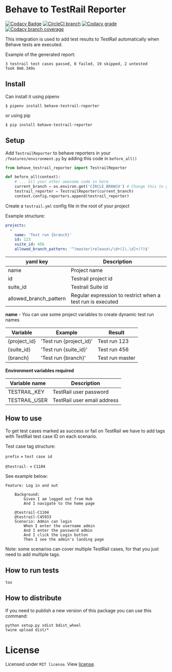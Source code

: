 # Behave to TestRail Reporter


[![Codacy Badge](https://api.codacy.com/project/badge/Grade/12f5211bab50422eadd44fb2dc0ea695)](https://app.codacy.com/app/BernardoSilva/behave-testrail-reporter?utm_source=github.com&utm_medium=referral&utm_content=VirtualStock/behave-testrail-reporter&utm_campaign=Badge_Grade_Dashboard)
[![CircleCI branch](https://img.shields.io/circleci/project/github/VirtualStock/behave-testrail-reporter/master.svg?style=flat)](https://circleci.com/bb/virtualstock/behave-testrail-reporter/tree/master)
[![Codacy grade](https://img.shields.io/codacy/grade/469f2b5c86974f4c8147b0fabbd25c34.svg?style=flat)](https://app.codacy.com/app/BernardoSilva/behave-testrail-reporter/dashboard)
[![Codacy branch coverage](https://img.shields.io/codacy/coverage/469f2b5c86974f4c8147b0fabbd25c34/master.svg?style=flat)](https://app.codacy.com/app/BernardoSilva/behave-testrail-reporter/files)

This integration is used to add test results to TestRail automatically when Behave tests are executed.


Example of the generated report:

```
3 testrail test cases passed, 0 failed, 19 skipped, 2 untested
Took 0m6.349s
```

## Install

Can install it using pipenv

```
$ pipenv install behave-testrail-reporter
```

or using pip

```
$ pip install behave-testrail-reporter
```

## Setup

Add `TestrailReporter` to behave reporters in your `/features/environment.py` by adding this code in `before_all()`

```python
from behave_testrail_reporter import TestrailReporter

def before_all(context):
    # ... all your other awesome code in here
    current_branch = os.environ.get('CIRCLE_BRANCH') # Change this to get the current build branch of your CI system
    testrail_reporter = TestrailReporter(current_branch)
    context.config.reporters.append(testrail_reporter)
```


Create a `testrail.yml` config file in the root of your project


Example structure:


```yaml
projects:
  -
    name: 'Test run {branch}'
    id: 123
    suite_id: 456
    allowed_branch_pattern: '^(master|release\/\d+([\.\d]+)?)$'
```

| yaml key               | Description                                                |
| ---------------------- | ---------------------------------------------------------- |
| name                   | Project name                                               |  
| id                     | Testrail project id                                        |  
| suite_id               | Testrail Suite id                                          |  
| allowed_branch_pattern | Regular expression to restrict when a test run is executed |  

**name** - You can use some project variables to create dynamic test run names

| Variable     | Example                 | Result          |
| ------------ | ----------------------- | --------------- |
| {project_id} | 'Test run {project_id}' | Test run 123    |
| {suite_id}   | 'Test run {suite_id}'   | Test run 456    |
| {branch}     | 'Test run {branch}'     | Test run master |


**Environment variables required**

| Variable name       | Description                 |
| ------------------- | --------------------------- |
| TESTRAIL_KEY        | TestRail user password      |
| TESTRAIL_USER       | TestRail user email address |



## How to use

To get test cases marked as success or fail on TestRail we have to add tags with TestRail test case ID
on each scenario.

Test case tag structure:

`prefix` + `test case id`

`@testrail-` + `C1104`

See example below:

```gherkin
Feature: Log in and out

    Background:
        Given I am logged out from Hub
        And I navigate to the home page

    @testrail-C1104
    @testrail-C45933
    Scenario: Admin can login
        When I enter the username admin
        And I enter the password admin
        And I click the Login button
        Then I see the admin's landing page
```

Note: some scenarios can cover multiple TestRail cases, for that you just need to add multiple tags.

## How to run tests

```
tox
```

## How to distribute

If you need to publish a new version of this package you can use this command:

```
python setup.py sdist bdist_wheel
twine upload dist/*
```


# License
Licensed under `MIT license`. View [license](LICENSE).
